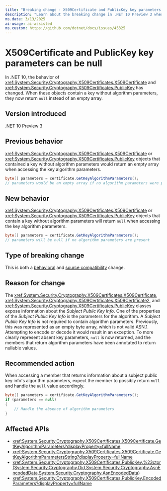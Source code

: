 ```yaml
---
title: "Breaking change - X509Certificate and PublicKey key parameters can be null"
description: "Learn about the breaking change in .NET 10 Preview 3 where key parameters in X509Certificate and PublicKey can be null."
ms.date: 3/13/2025
ai-usage: ai-assisted
ms.custom: https://github.com/dotnet/docs/issues/45325
---
```


# X509Certificate and PublicKey key parameters can be null

In .NET 10, the behavior of <xref:System.Security.Cryptography.X509Certificates.X509Certificate> and <xref:System.Security.Cryptography.X509Certificates.PublicKey> has changed. When these objects contain a key without algorithm parameters, they now return `null` instead of an empty array.

## Version introduced

.NET 10 Preview 3

## Previous behavior

<xref:System.Security.Cryptography.X509Certificates.X509Certificate> or <xref:System.Security.Cryptography.X509Certificates.PublicKey> objects that contained a key without algorithm parameters would return an empty array when accessing the key algorithm parameters.

```csharp
byte[] parameters = certificate.GetKeyAlgorithmParameters();
// parameters would be an empty array if no algorithm parameters were present
```

## New behavior

<xref:System.Security.Cryptography.X509Certificates.X509Certificate> or <xref:System.Security.Cryptography.X509Certificates.PublicKey> objects that contain a key without algorithm parameters will return `null` when accessing the key algorithm parameters.

```csharp
byte[] parameters = certificate.GetKeyAlgorithmParameters();
// parameters will be null if no algorithm parameters are present
```

## Type of breaking change

This is both a [behavioral](../../categories.md#behavioral-change) and [source compatibility](../../categories.md#source-compatibility) change.

## Reason for change

The <xref:System.Security.Cryptography.X509Certificates.X509Certificate>, <xref:System.Security.Cryptography.X509Certificates.X509Certificate2>, and <xref:System.Security.Cryptography.X509Certificates.PublicKey> classes expose information about the *Subject Public Key Info*. One of the properties of the *Subject Public Key Info* is the parameters for the algorithm. A *Subject Public Key Info* is not required to contain algorithm parameters. Previously, this was represented as an empty byte array, which is not valid ASN.1. Attempting to encode or decode it would result in an exception. To more clearly represent absent key parameters, `null` is now returned, and the members that return algorithm parameters have been annotated to return nullable values.

## Recommended action

When accessing a member that returns information about a subject public key info's algorithm parameters, expect the member to possibly return `null` and handle the `null` value accordingly.

```csharp
byte[] parameters = certificate.GetKeyAlgorithmParameters();
if (parameters == null)
{
    // Handle the absence of algorithm parameters
}
```

## Affected APIs

- <xref:System.Security.Cryptography.X509Certificates.X509Certificate.GetKeyAlgorithmParameters?displayProperty=fullName>
- <xref:System.Security.Cryptography.X509Certificates.X509Certificate.GetKeyAlgorithmParametersString?displayProperty=fullName>
- <xref:System.Security.Cryptography.X509Certificates.PublicKey.%23ctor(System.Security.Cryptography.Oid,System.Security.Cryptography.AsnEncodedData,System.Security.Cryptography.AsnEncodedData)>
-  <xref:System.Security.Cryptography.X509Certificates.PublicKey.EncodedParameters?displayProperty=fullName>
